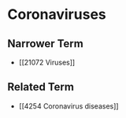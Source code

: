 # Coronaviruses  

## Narrower Term

- [[21072 Viruses]]  

## Related Term

- [[4254 Coronavirus diseases]]  

